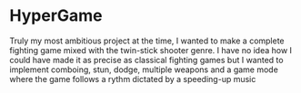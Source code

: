 # HyperGame
Truly my most ambitious project at the time, I wanted to make a complete fighting game mixed with the twin-stick shooter genre.
I have no idea how I could have made it as precise as classical fighting games but I wanted to implement comboing, stun, dodge, multiple weapons 
and a game mode where the game follows a rythm dictated by a speeding-up music

